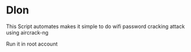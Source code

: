 # Dlon
 This Script automates makes it simple to do wifi password cracking attack using aircrack-ng
 
 Run it in root account
